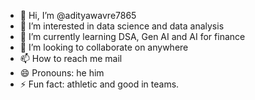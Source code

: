 - 👋 Hi, I’m @adityawavre7865
- 👀 I’m interested in data science and data analysis
- 🌱 I’m currently learning DSA, Gen AI and AI for finance
- 💞️ I’m looking to collaborate on anywhere
- 📫 How to reach me mail
- 😄 Pronouns: he him
- ⚡ Fun fact: athletic and good in teams.

<!---
adityawavre7865/adityawavre7865 is a ✨ special ✨ repository because its `README.md` (this file) appears on your GitHub profile.
You can click the Preview link to take a look at your changes.
--->
